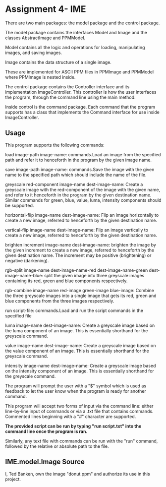 # Assignment 4- IME

There are two main packages: the model package and the control package.

The model package contains the interfaces Model and Image and the
classes AbstractImage and PPMModel.

Model contains all the logic and operations for loading, 
manipulating images, and saving images.

Image contains the data structure of a single image.

These are implemented for ASCII PPM files in PPMImage and PPMModel
where PPMImage is nested inside. 

The control package contains the Controller interface and its implementation
ImageController. This controller is how the user interfaces the program, through
the command line using the main method.

Inside control is the command package. Each command that the program supports has a class
that implements the Command interface for use inside ImageController.

## Usage

This program supports the following commands:

load image-path image-name: commands.Load an image from the specified path and refer it to henceforth in the program by the given image name.

save image-path image-name: commands.Save the image with the given name to the specified path which should include the name of the file.

greyscale red-component image-name dest-image-name: Create a greyscale image with the red-component of the image with the given name, and refer to it henceforth in the program by the given destination name. Similar commands for green, blue, value, luma, intensity components should be supported.

horizontal-flip image-name dest-image-name: Flip an image horizontally to create a new image, referred to henceforth by the given destination name.

vertical-flip image-name dest-image-name: Flip an image vertically to create a new image, referred to henceforth by the given destination name.

brighten increment image-name dest-image-name: brighten the image by the given increment to create a new image, referred to henceforth by the given destination name. The increment may be positive (brightening) or negative (darkening).

rgb-split image-name dest-image-name-red dest-image-name-green dest-image-name-blue: split the given image into three greyscale images containing its red, green and blue components respectively.

rgb-combine image-name red-image green-image blue-image: Combine the three greyscale images into a single image that gets its red, green and blue components from the three images respectively.

run script-file: commands.Load and run the script commands in the specified file

luma image-name dest-image-name: Create a greyscale image based on the luma component of an image.
This is essentially shorthand for the greyscale command.

value image-name dest-image-name: Create a greyscale image based on the value component of an image.
This is essentially shorthand for the greyscale command.

intensity image-name dest-image-name: Create a greyscale image based on the intensity component of an image.
This is essentially shorthand for the greyscale command.

The program will prompt the user with a "$" symbol which is used
as feedback to let the user know when the program is ready for another
command.

This program will accept two forms of input via the command line:
either line-by-line input of commands or via a .txt file 
that contains commands. Commented lines beginning with a "#"
character are supported.

**The provided script can be run by typing "run script.txt" into
the command line once the program is ran.**

Similarly, any text file with commands can be run with the "run" command,
followed by the relative or absolute path to the file.





## IME.model.Image Source

I, Ted Banken, own the image "donut.ppm" and authorize its use 
in this project.